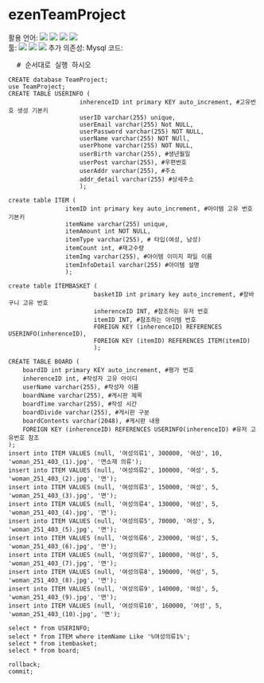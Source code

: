 # ezenTeamProject
활용 언어: 
<img src="https://img.shields.io/badge/spring-6DB33F?style=flat&logo=spring&logoColor=white"/>
<img src="https://img.shields.io/badge/javascript-F7DF1E?style=flat&logo=javascript-&logoColor=white"/>
<img src="https://img.shields.io/badge/css3-1572B6?style=flat&logo=css&logoColor=white"/>
<img src="https://img.shields.io/badge/html5-E34F26?style=flat&logo=html5&logoColor=white"/>
<br>
툴: 
<img src="https://img.shields.io/badge/eclipseide-2C2255?style=flat&logo=eclipseide&logoColor=white"/>
<img src="https://img.shields.io/badge/visualstudiocode-007ACC?style=flat&logo=visualstudiocode&logoColor=white"/>
<img src="https://img.shields.io/badge/intellijidea-000000?style=flat&logo=intellijidea&logoColor=white"/>
추가 의존성: 
Mysql 코드:<br>
<pre>
  # 순서대로 실행 하시오
<code>
CREATE database TeamProject;
use TeamProject;
CREATE TABLE USERINFO (
					inherenceID int primary KEY auto_increment, #고유번호 생성 기본키
                    userID varchar(255) unique,
                    userEmail varchar(255) Not NULL,
                    userPassword varchar(255) NOT NULL,
                    userName varchar(255) NOT NUll,
                    userPhone varchar(255) NOT NULL,
                    userBirth varchar(255), #생년월일
                    userPost varchar(255), #우편번호
                    userAddr varchar(255), #주소
                    addr_detail varchar(255) #상세주소
                    );
                    
create table ITEM (
				itemID int primary key auto_increment, #아이템 고유 번호 기본키
                itemName varchar(255) unique,
                itemAmount int NOT NULL,
                itemType varchar(255), # 타입(여성, 남성)
                itemCount int, #재고수량
                itemImg varchar(255), #아이템 이미지 파일 이름
                itemInfoDetail varchar(255) #아이템 설명
				);
                
create table ITEMBASKET (
						basketID int primary key auto_increment, #장바구니 고유 번호
                        inherenceID INT, #참조하는 유저 번호
                        itemID INT, #참조하는 아이템 번호
						FOREIGN KEY (inherenceID) REFERENCES USERINFO(inherenceID),
						FOREIGN KEY (itemID) REFERENCES ITEM(itemID)
						);

CREATE TABLE BOARD (
	boardID int primary KEY auto_increment, #평가 번호
    inherenceID int, #작성자 고유 아이디
    userName varchar(255), #작성자 이름
    boardName varchar(255), #게시판 제목
    boardTime varchar(255), #작성 시간
    boardDivide varchar(255), #게시판 구분
    boardContents varchar(2048), #게시판 내용
    FOREIGN KEY (inherenceID) REFERENCES USERINFO(inherenceID) #유저 고유번호 참조
);
insert into ITEM VALUES (null, '여성의류1', 300000, '여성', 10, 'woman_251_403_(1).jpg', '면소재 의류');
insert into ITEM VALUES (null, '여성의류2', 100000, '여성', 5, 'woman_251_403_(2).jpg', '면');
insert into ITEM VALUES (null, '여성의류3', 150000, '여성', 5, 'woman_251_403_(3).jpg', '면');
insert into ITEM VALUES (null, '여성의류4', 130000, '여성', 5, 'woman_251_403_(4).jpg', '면');
insert into ITEM VALUES (null, '여성의류5', 70000, '여성', 5, 'woman_251_403_(5).jpg', '면');
insert into ITEM VALUES (null, '여성의류6', 230000, '여성', 5, 'woman_251_403_(6).jpg', '면');
insert into ITEM VALUES (null, '여성의류7', 180000, '여성', 5, 'woman_251_403_(7).jpg', '면');
insert into ITEM VALUES (null, '여성의류8', 190000, '여성', 5, 'woman_251_403_(8).jpg', '면');
insert into ITEM VALUES (null, '여성의류9', 140000, '여성', 5, 'woman_251_403_(9).jpg', '면');
insert into ITEM VALUES (null, '여성의류10', 160000, '여성', 5, 'woman_251_403_(10).jpg', '면');

select * from USERINFO;
select * from ITEM where itemName Like '%여성의류1%';
select * from itembasket;
select * from board;

rollback;
commit;
</code>
</pre>
